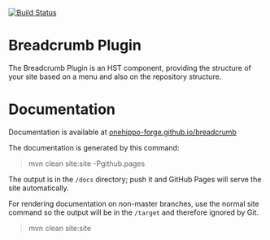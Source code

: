 [![Build Status](https://travis-ci.org/onehippo-forge/breadcrumb.svg?branch=develop)](https://travis-ci.org/onehippo-forge/breadcrumb)

# Breadcrumb Plugin

The Breadcrumb Plugin is an HST component, providing the structure of your site based on a menu and also on the 
repository structure.

# Documentation 

Documentation is available at [onehippo-forge.github.io/breadcrumb](https://onehippo-forge.github.io/breadcrumb)

The documentation is generated by this command:

 > mvn clean site:site -Pgithub.pages 
 
The output is in the ```/docs``` directory; push it and GitHub Pages will serve the site automatically. 

For rendering documentation on non-master branches, use the normal site command so the output will be in the ```/target``` 
and therefore ignored by Git.

 > mvn clean site:site